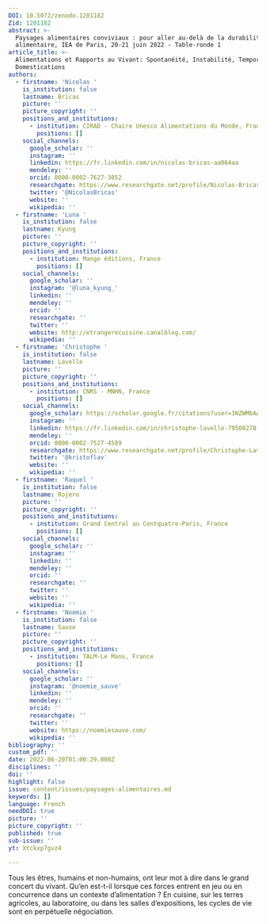 ```yaml
---
DOI: 10.5072/zenodo.1201182
Zid: 1201182
abstract: >-
  Paysages alimentaires conviviaux : pour aller au-delà de la durabilité
  alimentaire, IEA de Paris, 20-21 juin 2022 - Table-ronde 1 
article_title: >-
  Alimentations et Rapports au Vivant: Spontanéité, Instabilité, Temporisations,
  Domestications
authors:
  - firstname: 'Nicolas '
    is_institution: false
    lastname: Bricas
    picture: ''
    picture_copyright: ''
    positions_and_institutions:
      - institution: CIRAD - Chaire Unesco Alimentations du Monde, France
        positions: []
    social_channels:
      google_scholar: ''
      instagram: ''
      linkedin: https://fr.linkedin.com/in/nicolas-bricas-aa064aa
      mendeley: ''
      orcid: 0000-0002-7627-3852
      researchgate: https://www.researchgate.net/profile/Nicolas-Bricas
      twitter: '@NicolasBricas'
      website: ''
      wikipedia: ''
  - firstname: 'Luna '
    is_institution: false
    lastname: Kyung
    picture: ''
    picture_copyright: ''
    positions_and_institutions:
      - institution: Mango éditions, France
        positions: []
    social_channels:
      google_scholar: ''
      instagram: '@luna_kyung_'
      linkedin: ''
      mendeley: ''
      orcid: ''
      researchgate: ''
      twitter: ''
      website: http://etrangerecuisine.canalblog.com/
      wikipedia: ''
  - firstname: 'Christophe '
    is_institution: false
    lastname: Lavelle
    picture: ''
    picture_copyright: ''
    positions_and_institutions:
      - institution: CNRS - MNHN, France
        positions: []
    social_channels:
      google_scholar: https://scholar.google.fr/citations?user=3NZWMbAAAAAJ&hl=fr
      instagram: ''
      linkedin: https://fr.linkedin.com/in/christophe-lavelle-79508278
      mendeley: ''
      orcid: 0000-0002-7527-4589
      researchgate: https://www.researchgate.net/profile/Christophe-Lavelle
      twitter: '@kristoflav'
      website: ''
      wikipedia: ''
  - firstname: 'Raquel '
    is_institution: false
    lastname: Rojero
    picture: ''
    picture_copyright: ''
    positions_and_institutions:
      - institution: Grand Central au Centquatre-Paris, France
        positions: []
    social_channels:
      google_scholar: ''
      instagram: ''
      linkedin: ''
      mendeley: ''
      orcid: ''
      researchgate: ''
      twitter: ''
      website: ''
      wikipedia: ''
  - firstname: 'Noémie '
    is_institution: false
    lastname: Sauve
    picture: ''
    picture_copyright: ''
    positions_and_institutions:
      - institution: TALM-Le Mans, France
        positions: []
    social_channels:
      google_scholar: ''
      instagram: '@noemie_sauve'
      linkedin: ''
      mendeley: ''
      orcid: ''
      researchgate: ''
      twitter: ''
      website: https://noemiesauve.com/
      wikipedia: ''
bibliography: ''
custom_pdf: ''
date: 2022-06-20T01:00:29.000Z
disciplines: ''
doi: ''
highlight: false
issue: content/issues/paysages-alimentaires.md
keywords: []
language: French
needDOI: true
picture: ''
picture_copyright: ''
published: true
sub-issue: ''
yt: Xtckxp7gvz4

---
```




Tous les êtres, humains et non-humains, ont leur mot à dire dans le grand concert du vivant. Qu’en est-t-il lorsque ces forces entrent en jeu ou en concurrence dans un contexte d’alimentation ? En cuisine, sur les terres agricoles, au laboratoire, ou dans les salles d’expositions, les cycles de vie sont en perpétuelle négociation.

<Youtube yt="Xtckxp7gvz4" caption ="Alimentations et rapports au vivant: spontanéité, instabilité, temporisations, domestications"></Youtube>